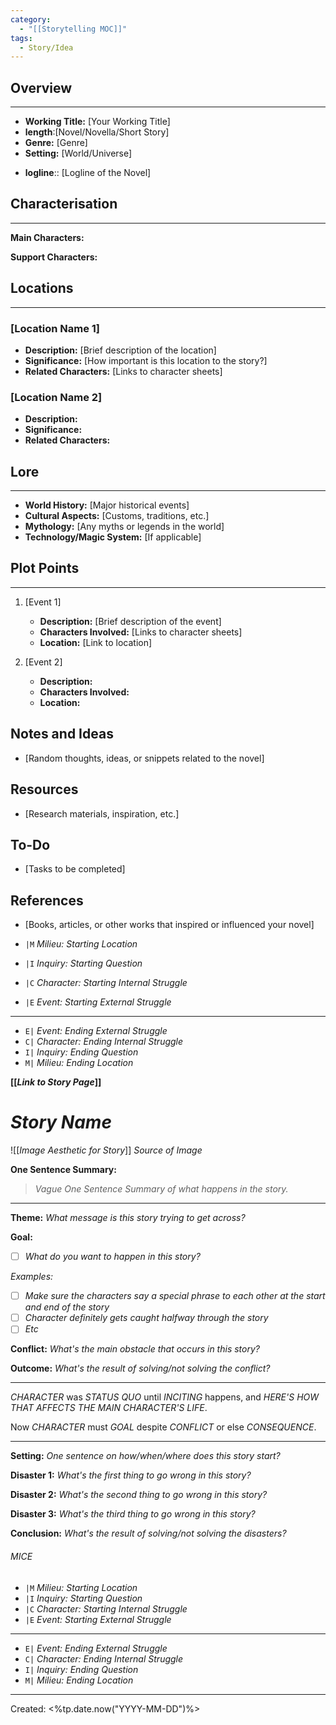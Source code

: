 ```yaml
---
category:
  - "[[Storytelling MOC]]"
tags:
  - Story/Idea
---
```


## Overview
---
- **Working Title:** [Your Working Title]
- **length**:[Novel/Novella/Short Story]
- **Genre:** [Genre]
- **Setting:** [World/Universe]
* **logline**:: [Logline of the Novel]

## Characterisation
---
**Main Characters:**


**Support Characters:** 

## Locations
---
### [Location Name 1]
- **Description:** [Brief description of the location]
- **Significance:** [How important is this location to the story?]
- **Related Characters:** [Links to character sheets]

### [Location Name 2]
- **Description:**
- **Significance:**
- **Related Characters:**

## Lore
---
- **World History:** [Major historical events]
- **Cultural Aspects:** [Customs, traditions, etc.]
- **Mythology:** [Any myths or legends in the world]
- **Technology/Magic System:** [If applicable]

## Plot Points
---
1. [Event 1]
   - **Description:** [Brief description of the event]
   - **Characters Involved:** [Links to character sheets]
   - **Location:** [Link to location]

2. [Event 2]
   - **Description:**
   - **Characters Involved:**
   - **Location:**

## Notes and Ideas
- [Random thoughts, ideas, or snippets related to the novel]

## Resources
- [Research materials, inspiration, etc.]

## To-Do
- [Tasks to be completed]

## References
- [Books, articles, or other works that inspired or influenced your novel]


- `|M` _Milieu: Starting Location_
- `|I` _Inquiry: Starting Question_
- `|C` _Character: Starting Internal Struggle_
- `|E` _Event: Starting External Struggle_

---
- `E|` _Event: Ending External Struggle_
- `C|` _Character: Ending Internal Struggle_
- `I|` _Inquiry: Ending Question_
- `M|` _Milieu: Ending Location_



**[[_Link to Story Page_]]**

# _Story Name_
![[_Image Aesthetic for Story_]] <i>_Source of Image_</i>

**One Sentence Summary:**
> _Vague One Sentence Summary of what happens in the story._

---
**Theme:**
_What message is this story trying to get across?_

**Goal:**
- [ ] _What do you want to happen in this story?_

_Examples:_
- [ ] _Make sure the characters say a special phrase to each other at the start and end of the story_
- [ ] _Character definitely gets caught halfway through the story_
- [ ] _Etc_

**Conflict:**
_What's the main obstacle that occurs in this story?_

**Outcome:**
_What's the result of solving/not solving the conflict?_

---

_CHARACTER_ was _STATUS QUO_ until _INCITING_ happens, and _HERE'S HOW THAT AFFECTS THE MAIN CHARACTER'S LIFE_.

Now _CHARACTER_ must _GOAL_ despite _CONFLICT_ or else _CONSEQUENCE_.

---
**Setting:**
_One sentence on how/when/where does this story start?_

**Disaster 1:**
_What's the first thing to go wrong in this story?_

**Disaster 2:**
_What's the second thing to go wrong in this story?_

**Disaster 3:**
_What's the third thing to go wrong in this story?_

**Conclusion:**
_What's the result of solving/not solving the disasters?_

###### MICE
- `|M` _Milieu: Starting Location_
- `|I` _Inquiry: Starting Question_
- `|C` _Character: Starting Internal Struggle_
- `|E` _Event: Starting External Struggle_

---
- `E|` _Event: Ending External Struggle_
- `C|` _Character: Ending Internal Struggle_
- `I|` _Inquiry: Ending Question_
- `M|` _Milieu: Ending Location_










---
Created:  <%tp.date.now("YYYY-MM-DD")%>